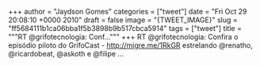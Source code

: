 
+++
author = "Jaydson Gomes"
categories = ["tweet"]
date = "Fri Oct 29 20:08:10 +0000 2010"
draft = false
image = "{TWEET_IMAGE}"
slug = "ff5684111b1ca06bba1f5b3898b9b517cbca5914"
tags = ["tweet"]
title = """RT @grifotecnologia: Conf..."""
+++
RT @grifotecnologia: Confira o episódio piloto do GrifoCast - http://migre.me/1RkGR estrelando @renatho, @ricardobeat, @askoth e @filipe ...
